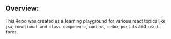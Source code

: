 ## Overview: 

This Repo was created as a learning playground for various react topics like `jsx`, `functional and class components`, `context`, `redux`, `portals` and `react-forms`. 
